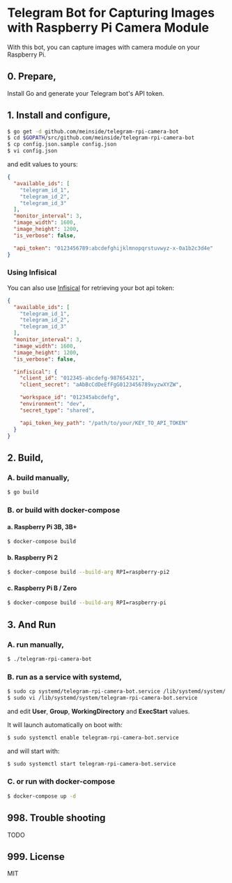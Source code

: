 # Telegram Bot for Capturing Images with Raspberry Pi Camera Module

With this bot, you can capture images with camera module on your Raspberry Pi.

## 0. Prepare,

Install Go and generate your Telegram bot's API token.

## 1. Install and configure,

```bash
$ go get -d github.com/meinside/telegram-rpi-camera-bot
$ cd $GOPATH/src/github.com/meinside/telegram-rpi-camera-bot
$ cp config.json.sample config.json
$ vi config.json
```

and edit values to yours:

```json
{
  "available_ids": [
    "telegram_id_1",
    "telegram_id_2",
    "telegram_id_3"
  ],
  "monitor_interval": 3,
  "image_width": 1600,
  "image_height": 1200,
  "is_verbose": false,

  "api_token": "0123456789:abcdefghijklmnopqrstuvwyz-x-0a1b2c3d4e"
}
```

### Using Infisical

You can also use [Infisical](https://infisical.com/) for retrieving your bot api token:

```json
{
  "available_ids": [
    "telegram_id_1",
    "telegram_id_2",
    "telegram_id_3"
  ],
  "monitor_interval": 3,
  "image_width": 1600,
  "image_height": 1200,
  "is_verbose": false,

  "infisical": {
    "client_id": "012345-abcdefg-987654321",
    "client_secret": "aAbBcCdDeEfFgG0123456789xyzwXYZW",

    "workspace_id": "012345abcdefg",
    "environment": "dev",
    "secret_type": "shared",

    "api_token_key_path": "/path/to/your/KEY_TO_API_TOKEN"
  }
}
```

## 2. Build,

### A. build manually,

```bash
$ go build
```

### B. or build with docker-compose

#### a. Raspberry Pi 3B, 3B+

```bash
$ docker-compose build
```

#### b. Raspberry Pi 2

```bash
$ docker-compose build --build-arg RPI=raspberry-pi2
```

#### c. Raspberry Pi B / Zero

```bash
$ docker-compose build --build-arg RPI=raspberry-pi
```

## 3. And Run

### A. run manually,

```bash
$ ./telegram-rpi-camera-bot
```

### B. run as a service with systemd,

```bash
$ sudo cp systemd/telegram-rpi-camera-bot.service /lib/systemd/system/
$ sudo vi /lib/systemd/system/telegram-rpi-camera-bot.service
```

and edit **User**, **Group**, **WorkingDirectory** and **ExecStart** values.

It will launch automatically on boot with:

```bash
$ sudo systemctl enable telegram-rpi-camera-bot.service
```

and will start with:

```bash
$ sudo systemctl start telegram-rpi-camera-bot.service
```

### C. or run with docker-compose

```bash
$ docker-compose up -d
```

## 998. Trouble shooting

TODO

## 999. License

MIT

